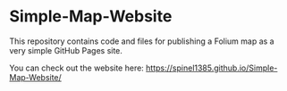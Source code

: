 # Simple-Map-Website

This repository contains code and files for publishing a Folium map as a very simple GitHub Pages site.

You can check out the website here: https://spinel1385.github.io/Simple-Map-Website/

